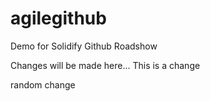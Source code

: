 # agilegithub
Demo for Solidify Github Roadshow

Changes will be made here...
This is a change

random change